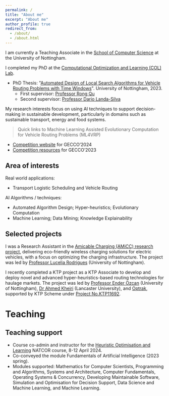 ```yaml
---
permalink: /
title: "About me"
excerpt: "About me"
author_profile: true
redirect_from: 
  - /about/
  - /about.html
---
```


I am currently a Teaching Associate in the [School of Computer Science](https://www.nottingham.ac.uk/computerscience/) at the University of Nottingham. 

I completed my PhD at the [Computational Optimization and Learning (COL) Lab](https://www.nottingham.ac.uk/research/groups/col/).
- PhD Thesis: "[Automated Design of Local Search Algorithms for Vehicle Routing Problems with Time Windows](/files/thesis/Weiyao_Thesis202309.pdf)". University of Nottingham, 2023.
  - First supervisor: [Professor Rong Qu](http://www.cs.nott.ac.uk/~rxq)
  - Second supervisor: [Professor Dario Landa-Silva](http://www.cs.nott.ac.uk/~pszjds)

My research interests focus on using AI techniques to support decision-making in sustainable development, particularly in domains such as sustainable transport, energy and food systems.

> Quick links to Machine Learning Assisted Evolutionary Computation for Vehicle Routing Problems (ML4VRP)
- [Competition website](https://sites.google.com/view/ml4vrp?pli=1) for GECCO’2024
- [Competition resources](https://github.com/ML4VRP2023/ML4VRP2023) for GECCO’2023

Area of interests
----

Real world applications: 
- Transport Logistic Scheduling and Vehicle Routing
  
AI Algorithms / techniques: 
- Automated Algorithm Design; Hyper-heuristics; Evolutionary Computation
- Machine Learning; Data Mining; Knowledge Explainability

Selected projects
----

I was a Research Assistant in the [Amicable Charging (AMiCC) research project](https://www.projectamicc.com/), delivering eco-friendly wireless charging solutions for electric vehicles, with a focus on optimizing the charging infrastructure. The project was led by [Professor Lucelia Rodrigues](https://www.nottingham.ac.uk/engineering/departments/abe/people/lucelia.rodrigues) (University of Nottingham).

I recently completed a KTP project as a KTP Associate to develop and deploy novel and advanced hyper-heuristics-based routing technologies for haulage markets. The project was led by [Professor Ender Ozcan](http://www.cs.nott.ac.uk/~pszeo/index.html) (University of Nottingham), [Dr Ahmed Kheiri](https://www.lancaster.ac.uk/lums/people/ahmed-kheiri) (Lancaster University), and [Optrak](https://optrak.com/), supported by KTP Scheme under [Project No.KTP11692](https://info.ktponline.org.uk/action/details/partnership.aspx?id=11692).


Teaching
======

Teaching support
----
- Course co-admin and instructor for the [Heuristic Optimisation and Learning](https://www.natcor.ac.uk/courses/) NATCOR course, 8-12 April 2024.
- Co-conveyed the module Fundamentals of Artificial Intelligence (2023 spring).
- Modules supported: Mathematics for Computer Scientists, Programming and Algorithms, Systems and Architecture, Computer Fundamentals, Operating Systems & Concurrency, Developing Maintainable Software, Simulation and Optimisation for Decision Support, Data Science and Machine Learning, and Machine Learning.